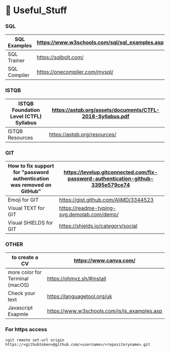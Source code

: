 # 🔨  Useful_Stuff

### SQL
|SQL Examples| https://www.w3schools.com/sql/sql_examples.asp|
| ----- | ----- |
|SQL Trainer | https://sqlbolt.com/|
|SQL Compiler | https://onecompiler.com/mysql/|



### ISTQB
| ISTQB Foundation Level (CTFL) Syllabus |https://astqb.org/assets/documents/CTFL-2018-Syllabus.pdf|
| ----- | ----- |
| ISTQB Resources | https://astqb.org/resources/|



### GIT
|How to fix support for  "password authentication was removed on GitHub" |https://levelup.gitconnected.com/fix-password-authentication-github-3395e579ce74|
| ----- | ----- |
| Emoji for GIT | https://gist.github.com/AliMD/3344523 |
| Visual TEXT for GIT | https://readme-typing-svg.demolab.com/demo/ |
| Visual SHIELDS for GIT| https://shields.io/category/social|



### OTHER
| to create a CV | https://www.canva.com/ |
| ----- | ----- |
| more color for Terminal (macOS) | https://ohmyz.sh/#install |
| Check your text | https://languagetool.org/uk|
|Javascript Exapmle | https://www.w3schools.com/js/js_examples.asp|



### For https access 
    
    >git remote set-url origin https://<githubtoken>@github.com/<username>/<repositoryname>.git

